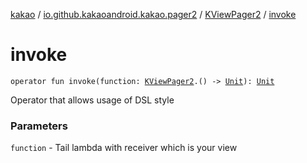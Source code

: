 [kakao](../../index.md) / [io.github.kakaoandroid.kakao.pager2](../index.md) / [KViewPager2](index.md) / [invoke](./invoke.md)

# invoke

`operator fun invoke(function: `[`KViewPager2`](index.md)`.() -> `[`Unit`](https://kotlinlang.org/api/latest/jvm/stdlib/kotlin/-unit/index.html)`): `[`Unit`](https://kotlinlang.org/api/latest/jvm/stdlib/kotlin/-unit/index.html)

Operator that allows usage of DSL style

### Parameters

`function` - Tail lambda with receiver which is your view